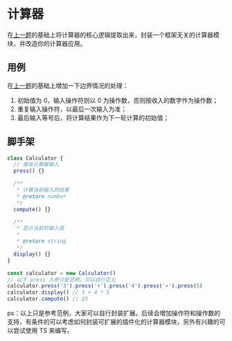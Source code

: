 # 计算器

在[上一题](../1/README.md)的基础上将计算器的核心逻辑提取出来，封装一个框架无关的计算器模块，并改造你的计算器应用。

## 用例

在[上一题](../1/README.md)的基础上增加一下边界情况的处理：

1. 初始值为 0，输入操作符则以 0 为操作数，否则按收入的数字作为操作数；
2. 重复输入操作符，以最后一次输入为准；
3. 最后输入等号后，将计算结果作为下一轮计算的初始值；

## 脚手架

```js
class Calculator {
  // 接收计算器输入
  press() {}

  /**
   * 计算当前输入的结果
   * @return number
   */
  compute() {}

  /**
   * 显示当前的输入值
   * 
   * @return string
   */
  display() {}
}

const calculator = new Calculator()
// 以下 press 入参只是范例，可以自行定义
calculator.press('3').press('+').press('4').press('×').press(5)
calculator.display() // 3 + 4 * 5
calculator.compute() // 23
```

ps：以上只是参考范例，大家可以自行封装扩展。后续会增加操作符和操作数的支持，有条件的可以考虑如何封装可扩展的插件化的计算器模块，另外有兴趣的可以尝试使用 TS 来编写。
